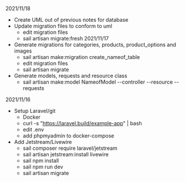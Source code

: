 2021/11/18
- Create UML out of previous notes for database
- Update migration files to conform to uml
	- edit migration files
	- sail artisan migrate:fresh
2021/11/17
- Generate migrations for categories, products, product_options and images
	- sail artisan make:migration create_nameof_table
	- edit migration files
	- sail artisan migrate
- Generate models, requests and resource class 
	- sail artisan make:model NameofModel --controller --resource --requests

2021/11/16
- Setup Laravel/git
	- Docker
	- curl -s "https://laravel.build/example-app" | bash
	- edit .env
	- add phpmyadmin to docker-compose
- Add Jetstream/Livewire
	- sail composer require laravel/jetstream
	- sail artisan jetstream:install livewire
	- sail npm install
	- sail npm run dev
	- sail artisan migrate
